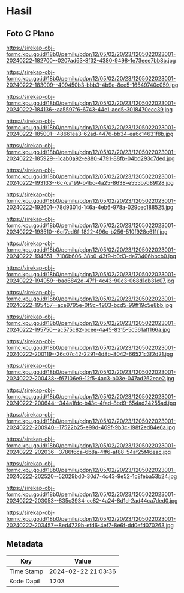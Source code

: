 # Hasil

## Foto C Plano

https://sirekap-obj-formc.kpu.go.id/18b0/pemilu/pdpr/12/05/02/20/23/1205022023001-20240222-182700--0207ad63-8f32-4380-9498-1e73eee7bb8b.jpg

https://sirekap-obj-formc.kpu.go.id/18b0/pemilu/pdpr/12/05/02/20/23/1205022023001-20240222-183009--409450b3-bbb3-4b9e-8ee5-16549740c059.jpg

https://sirekap-obj-formc.kpu.go.id/18b0/pemilu/pdpr/12/05/02/20/23/1205022023001-20240222-184136--aa5597f6-6743-44e1-aed5-3018470ecc39.jpg

https://sirekap-obj-formc.kpu.go.id/18b0/pemilu/pdpr/12/05/02/20/23/1205022023001-20240222-185001--48661ea3-62ad-4476-bb34-ea6c14631f8b.jpg

https://sirekap-obj-formc.kpu.go.id/18b0/pemilu/pdpr/12/05/02/20/23/1205022023001-20240222-185929--1cab0a92-e880-4791-88fb-04bd293c7ded.jpg

https://sirekap-obj-formc.kpu.go.id/18b0/pemilu/pdpr/12/05/02/20/23/1205022023001-20240222-193133--6c7ca199-b4bc-4a25-8638-e555b7d89f28.jpg

https://sirekap-obj-formc.kpu.go.id/18b0/pemilu/pdpr/12/05/02/20/23/1205022023001-20240222-192601--78d9301d-146a-4eb6-978a-029cec188525.jpg

https://sirekap-obj-formc.kpu.go.id/18b0/pemilu/pdpr/12/05/02/20/23/1205022023001-20240222-193510--6cf7ed6f-1822-496c-b256-510f928e611f.jpg

https://sirekap-obj-formc.kpu.go.id/18b0/pemilu/pdpr/12/05/02/20/23/1205022023001-20240222-194651--7106b606-38b0-43f9-b0d3-de73406bbcb0.jpg

https://sirekap-obj-formc.kpu.go.id/18b0/pemilu/pdpr/12/05/02/20/23/1205022023001-20240222-194959--bad6842d-47f1-4c43-90c3-068d1db31c07.jpg

https://sirekap-obj-formc.kpu.go.id/18b0/pemilu/pdpr/12/05/02/20/23/1205022023001-20240222-195457--ace9795e-0f9c-4903-bcd5-99ff19c5e8bb.jpg

https://sirekap-obj-formc.kpu.go.id/18b0/pemilu/pdpr/12/05/02/20/23/1205022023001-20240222-195750--ac575c82-bcee-4a45-8315-5c561aff166a.jpg

https://sirekap-obj-formc.kpu.go.id/18b0/pemilu/pdpr/12/05/02/20/23/1205022023001-20240222-200119--26c07c42-2291-4d8b-8042-66521c3f2d21.jpg

https://sirekap-obj-formc.kpu.go.id/18b0/pemilu/pdpr/12/05/02/20/23/1205022023001-20240222-200438--f67106e9-12f5-4ac3-b03e-047ad262eae2.jpg

https://sirekap-obj-formc.kpu.go.id/18b0/pemilu/pdpr/12/05/02/20/23/1205022023001-20240222-200644--344a1fdc-b43c-4fad-8bd9-654ad24255ad.jpg

https://sirekap-obj-formc.kpu.go.id/18b0/pemilu/pdpr/12/05/02/20/23/1205022023001-20240222-200940--17522b25-e99d-469f-9b3c-198f2ed84e6a.jpg

https://sirekap-obj-formc.kpu.go.id/18b0/pemilu/pdpr/12/05/02/20/23/1205022023001-20240222-202036--3786f6ca-6b8a-4ff6-af88-54af25f46eac.jpg

https://sirekap-obj-formc.kpu.go.id/18b0/pemilu/pdpr/12/05/02/20/23/1205022023001-20240222-202520--52029bd0-30d7-4c43-9e52-1c8feba53b24.jpg

https://sirekap-obj-formc.kpu.go.id/18b0/pemilu/pdpr/12/05/02/20/23/1205022023001-20240222-203053--835c3934-cc82-4a24-8d1d-2ad44ca7ded0.jpg

https://sirekap-obj-formc.kpu.go.id/18b0/pemilu/pdpr/12/05/02/20/23/1205022023001-20240222-203457--8ed4729b-efd6-4ef7-8e6f-dd0efd070263.jpg


## Metadata

| Key        | Value               |
| ---------- | ------------------- |
| Time Stamp | 2024-02-22 21:03:36 |
| Kode Dapil | 1203                |



